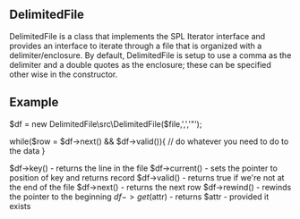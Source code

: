 ## DelimitedFile
DelimitedFile is a class that implements the SPL Iterator interface and provides an interface to iterate through
a file that is organized with a delimiter/enclosure. By default, DelimitedFile is setup to use a comma as the delimiter
and a double quotes as the enclosure; these can be specified other wise in the constructor.

## Example

$df = new DelimitedFile\src\DelimitedFile($file,',','"');

while($row = $df->next() && $df->valid()){
    // do whatever you need to do to the data
}

$df->key() - returns the line in the file
$df->current() - sets the pointer to position of key and returns record
$df->valid() - returns true if we're not at the end of the file
$df->next() - returns the next row
$df->rewind() - rewinds the pointer to the beginning
$df->get($attr) - returns $attr - provided it exists